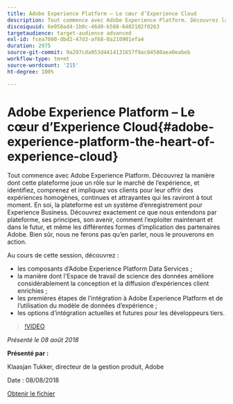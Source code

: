 ```yaml
---
title: Adobe Experience Platform – Le cœur d’Experience Cloud
description: Tout commence avec Adobe Experience Platform. Découvrez la manière dont cette plateforme joue un rôle sur le marché de l’expérience, et identifiez, comprenez et impliquez vos clients pour leur offrir des expériences homogènes, continues et attrayantes qui les raviront à tout moment.
discoiquuid: 6e050ad4-1b0c-46d0-b588-6402102f0263
targetaudience: target-audience advanced
exl-id: fcea7000-dbd2-47d3-af68-0a210901efa4
duration: 2975
source-git-commit: 9a297cda953d4414131657f9ac84580aea0eabeb
workflow-type: tm+mt
source-wordcount: '215'
ht-degree: 100%

---
```


# Adobe Experience Platform – Le cœur d’Experience Cloud{#adobe-experience-platform-the-heart-of-experience-cloud}

Tout commence avec Adobe Experience Platform. Découvrez la manière dont cette plateforme joue un rôle sur le marché de l’expérience, et identifiez, comprenez et impliquez vos clients pour leur offrir des expériences homogènes, continues et attrayantes qui les raviront à tout moment. En soi, la plateforme est un système d’enregistrement pour Experience Business.  Découvrez exactement ce que nous entendons par plateforme, ses principes, son avenir, comment l’exploiter maintenant et dans le futur, et même les différentes formes d’implication des partenaires Adobe. Bien sûr, nous ne ferons pas qu’en parler, nous le prouverons en action.

Au cours de cette session, découvrez :

* les composants d’Adobe Experience Platform Data Services ;
* la manière dont l&#39;Espace de travail de science des données améliore considérablement la conception et la diffusion d’expériences client enrichies ;
* les premières étapes de l’intégration à Adobe Experience Platform et de l’utilisation du modèle de données d’expérience ;
* les options d’intégration actuelles et futures pour les développeurs tiers.

>[!VIDEO](https://video.tv.adobe.com/v/23270/?quality=9)

*Présenté le 08 août 2018*

**Présenté par :**

Klaasjan Tukker, directeur de la gestion produit, Adobe

Date : 08/08/2018

[Obtenir le fichier](assets/20180808-gems-adobe+cloud+platform-experience+system+of+record-1.pdf)

<!--
[Get back to the Overview](https://helpx.adobe.com/experience-manager/kt/eseminars/gems/aem-index.html)
-->
